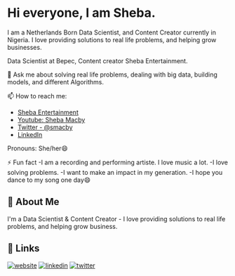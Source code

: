 # Hi everyone, I am Sheba.


I am a Netherlands Born Data Scientist, and Content Creator currently in Nigeria. I love providing solutions to real life problems, and helping grow businesses.

Data Scientist at Bepec,
Content creator Sheba Entertainment.

💬 Ask me about solving real life problems, dealing with big data, building models, and different Algorithms.

📫 How to reach me:
 - [Sheba Entertainment](https://www.shebaentertainment.com)
 - [Youtube: Sheba Macby](https://www.youtube.com/channel/UC3Ya6fr0HXR-3IlMyycElWw)
 - [Twitter - @smacby](https://www.twitter.com/smacby)
 - [LinkedIn](https://linkedin.com/in/shebamacby)

Pronouns: She/her😄 

⚡ Fun fact
-I am a recording and performing artiste. I love music a lot.
-I love solving problems.
-I want to make an impact in my generation.
-I hope you dance to my song one day😄
## 🚀 About Me
I'm a Data Scientist & Content Creator  - I love providing solutions to real life problems, and helping grow business.


## 🔗 Links
[![website](https://img.shields.io/badge/my_website-000?style=for-the-badge&logo=ko-fi&logoColor=white)](https://www.shebaentertainment.com/)
[![linkedin](https://img.shields.io/badge/linkedin-0A66C2?style=for-the-badge&logo=linkedin&logoColor=white)](https://www.linkedin.com/in/shebamacby)
[![twitter](https://img.shields.io/badge/twitter-1DA1F2?style=for-the-badge&logo=twitter&logoColor=white)](https://twitter.com/smacby)
